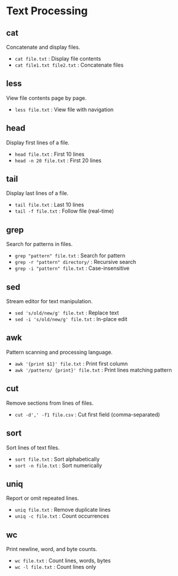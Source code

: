 # Text Processing

## cat
Concatenate and display files.

- `cat file.txt` : Display file contents
- `cat file1.txt file2.txt` : Concatenate files

## less
View file contents page by page.

- `less file.txt` : View file with navigation

## head
Display first lines of a file.

- `head file.txt` : First 10 lines
- `head -n 20 file.txt` : First 20 lines

## tail
Display last lines of a file.

- `tail file.txt` : Last 10 lines
- `tail -f file.txt` : Follow file (real-time)

## grep
Search for patterns in files.

- `grep "pattern" file.txt` : Search for pattern
- `grep -r "pattern" directory/` : Recursive search
- `grep -i "pattern" file.txt` : Case-insensitive

## sed
Stream editor for text manipulation.

- `sed 's/old/new/g' file.txt` : Replace text
- `sed -i 's/old/new/g' file.txt` : In-place edit

## awk
Pattern scanning and processing language.

- `awk '{print $1}' file.txt` : Print first column
- `awk '/pattern/ {print}' file.txt` : Print lines matching pattern

## cut
Remove sections from lines of files.

- `cut -d',' -f1 file.csv` : Cut first field (comma-separated)

## sort
Sort lines of text files.

- `sort file.txt` : Sort alphabetically
- `sort -n file.txt` : Sort numerically

## uniq
Report or omit repeated lines.

- `uniq file.txt` : Remove duplicate lines
- `uniq -c file.txt` : Count occurrences

## wc
Print newline, word, and byte counts.

- `wc file.txt` : Count lines, words, bytes
- `wc -l file.txt` : Count lines only